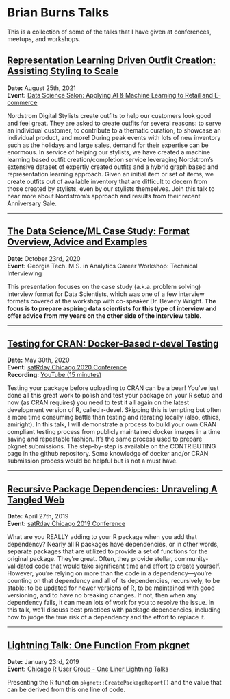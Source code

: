 # Brian Burns Talks
This is a collection of some of the talks that I have given at conferences,  meetups, and workshops.  

## [Representation Learning Driven Outfit Creation: Assisting Styling to Scale](https://drive.google.com/file/d/1O7dxjmkjOfvyrUzcDqI19UIl8R0-In4m/view?usp=sharing)
**Date:** August 25th, 2021  
**Event:** [Data Science Salon: Applying AI & Machine Learning to Retail and E-commerce](https://www.datascience.salon/retail-and-ecommerce/)    

Nordstrom Digital Stylists create outfits to help our customers look good and feel great. They are asked to create outfits for several reasons: to serve an individual customer, to contribute to a thematic curation, to showcase an individual product, and more! During peak events with lots of new inventory such as the holidays and large sales, demand for their expertise can be enormous. In service of helping our stylists, we have created a machine learning based outfit creation/completion service leveraging Nordstrom’s extensive dataset of expertly created outfits and a hybrid graph based and representation learning approach. Given an initial item or set of items, we create outfits out of available inventory that are difficult to decern from those created by stylists, even by our stylists themselves. Join this talk to hear more about Nordstrom’s approach and results from their recent Anniversary Sale.

---
## [The Data Science/ML Case Study: Format Overview, Advice and Examples](https://docs.google.com/presentation/d/1yOmuFncPaeymOX5kAjg40w91XDkyxjbDTS2MqrosVis/edit?usp=sharing)
**Date:** October 23rd, 2020    
**Event:** Georgia Tech. M.S. in Analytics Career Workshop: Technical Interviewing

This presentation focuses on the case study (a.k.a. problem solving) interview format for Data Scientists, which was one of a few interview formats covered at the workshop with co-speaker Dr. Beverly Wright.  **The focus is to prepare aspiring data scientists for this type of interview and offer advice from my years on the other side of the interview table.**  

---
## [Testing for CRAN: Docker-Based r-devel Testing](https://docs.google.com/presentation/d/1vLjVeKPAdRfESF3jHoXp84Ff0KoMtEMm00RZ24_6SWM/edit?usp=sharing)
**Date:** May 30th, 2020    
**Event:** [satRday Chicago 2020 Conference](https://chicago2020.satrdays.org/)    
**Recording:** [YouTube (15 minutes)](https://www.youtube.com/watch?v=xA7l7N2ktFk&feature=youtu.be&start=8630&end=9794)

Testing your package before uploading to CRAN can be a bear! You’ve just done all this great work to polish and test your package on your R setup and now (as CRAN requires) you need to test it all again on the latest development version of R, called r-devel. Skipping this is tempting but often a more time consuming battle than testing and iterating locally (also, ethics, amiright). In this talk, I will demonstrate a process to build your own CRAN compliant testing process from publicly maintained docker images in a time saving and repeatable fashion. It’s the same process used to prepare pkgnet submissions. The step-by-step is available on the CONTRIBUTING page in the github repository. Some knowledge of docker and/or CRAN submission process would be helpful but is not a must have.

---
## [Recursive Package Dependencies: Unraveling A Tangled Web](https://docs.google.com/presentation/d/1QZAaPm11bC9OofagPnArP0W1GeG6jwAxthZwaoDzDWk/edit?usp=sharing)
**Date:** April 27th, 2019    
**Event:** [satRday Chicago 2019 Conference](https://chicago2019.satrdays.org/)

What are you REALLY adding to your R package when you add that dependency? Nearly all R packages have dependencies, or in other words, separate packages that are utilized to provide a set of functions for the original package. They’re great. Often, they provide stellar, community-validated code that would take significant time and effort to create yourself. However, you’re relying on more than the code in a dependency—you’re counting on that dependency and all of its dependencies, recursively, to be stable: to be updated for newer versions of R, to be maintained with good versioning, and to have no breaking changes. If not, then when any dependency fails, it can mean lots of work for you to resolve the issue. In this talk, we’ll discuss best practices with package dependencies, including how to judge the true risk of a dependency and the effort to replace it.

---
## [Lightning Talk: One Function From pkgnet](https://docs.google.com/presentation/d/1AdzDzFkT7v3ByYRmRVjIXY4efTbEK7br6eF-Jlh4oXI/edit?usp=sharing)
**Date:** January 23rd, 2019    
**Event:** [Chicago R User Group - One Liner Lightning Talks](https://chicago-r-user-group.github.io/)

Presenting the R function `pkgnet::CreatePackageReport()` and the value that can be derived from this one line of code.
